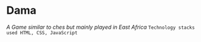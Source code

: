 # Dama
*A Game similar to ches but mainly played in East Africa*
`Technology stacks used HTML, CSS, JavaScript`
